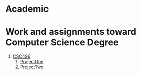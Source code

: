 # Academic
# Work and assignments toward Computer Science Degree

1. [CSC496](/CSC496)
    1. [ProjectOne](cleCSC496/ProjectOne/RazorMovieApp)
    1. [ProjectTwo](CSC496/ProjectTwo/WcuStudentApp)
    

